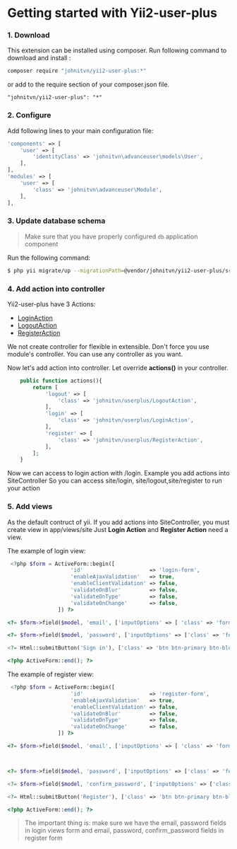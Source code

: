 # Getting started with Yii2-user-plus

### 1. Download

This extension can be installed using composer. Run following command to download and install :

```bash
composer require "johnitvn/yii2-user-plus:*"
```

or add to the require section of your composer.json file.

```
"johnitvn/yii2-user-plus": "*"
```

### 2. Configure

Add following lines to your main configuration file:

```php
'components' => [
    'user' => [
        'identityClass' => 'johnitvn\advanceuser\models\User',
    ],  
],
'modules' => [
    'user' => [
        'class' => 'johnitvn\advanceuser\Module',
    ],
],
```

### 3. Update database schema

>Make sure that you have properly configured `db` application component

Run the following command:

```bash
$ php yii migrate/up --migrationPath=@vendor/johnitvn/yii2-user-plus/src/migrations

```

### 4. Add action into controller

Yii2-user-plus have 3 Actions:
+ [LoginAction](https://github.com/johnitvn/yii2-user-plus/blob/master/src/actions/LoginAction.php)
+ [LogoutAction](https://github.com/johnitvn/yii2-user-plus/blob/master/src/actions/LogoutAction.php)
+ [RegisterAction](https://github.com/johnitvn/yii2-user-plus/blob/master/src/actions/RegisterAction.php)

We not create controller for flexible in extensible. Don't force you use module's controller. You can use any controller as you want. 

Now let's add action into controller. Let override <b>actions()</b> in your controller.

````php
	public function actions(){
        return [               
            'logout' => [
                'class' => 'johnitvn/userplus/LogoutAction',                                
            ],
            'login' => [
                'class' => 'johnitvn/userplus/LoginAction',
            ],
            'register' => [
                'class' => 'johnitvn/userplus/RegisterAction',
            ],
        ];
    }
````
Now we can access to login action with <ControllerID>/login. Example you add actions into SiteController
So you can access site/login, site/logout,site/register to run your action

### 5. Add views

As the default contruct of yii. If you add actions into SiteController, you must create view in app/views/site
Just <b>Login Action</b> and <b>Register Action</b> need a view. 

The example of login view:

````php
 <?php $form = ActiveForm::begin([
                    'id'                     => 'login-form',
                    'enableAjaxValidation'   => true,
                    'enableClientValidation' => false,
                    'validateOnBlur'         => false,
                    'validateOnType'         => false,
                    'validateOnChange'       => false,
                ]) ?>

<?= $form->field($model, 'email', ['inputOptions' => [ 'class' => 'form-control']]) ?>

<?= $form->field($model, 'password', ['inputOptions' => ['class' => 'form-control', ]])->passwordInput()->label('Password')?> 

<?= Html::submitButton('Sign in'), ['class' => 'btn btn-primary btn-block']) ?>

<?php ActiveForm::end(); ?>
````
The example of register view:


````php
 <?php $form = ActiveForm::begin([
                    'id'                     => 'register-form',
                    'enableAjaxValidation'   => true,
                    'enableClientValidation' => false,
                    'validateOnBlur'         => false,
                    'validateOnType'         => false,
                    'validateOnChange'       => false,
                ]) ?>

<?= $form->field($model, 'email', ['inputOptions' => [ 'class' => 'form-control']]) ?>



<?= $form->field($model, 'password', ['inputOptions' => ['class' => 'form-control', ]])->passwordInput()->label('Password')?> 

<?= $form->field($model, 'confirm_password', ['inputOptions' => ['class' => 'form-control', ]])->passwordInput()->label('Confirm Password')?> 

<?= Html::submitButton('Register'), ['class' => 'btn btn-primary btn-block']) ?>

<?php ActiveForm::end(); ?>
````

> The important thing is: make sure we have the email, password fields in login views form and email, password, confirm_password fields in register form
